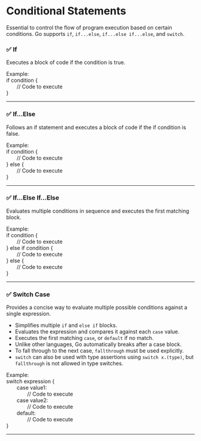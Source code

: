 # Conditional Statements

Essential to control the flow of program execution based on certain conditions. Go supports `if`, `if...else`, `if...else if...else`, and `switch`.

### ✅ If

Executes a block of code if the condition is true.

Example:  
if condition {  
  // Code to execute  
}

---

### ✅ If...Else

Follows an if statement and executes a block of code if the if condition is false.

Example:  
if condition {  
  // Code to execute  
} else {  
  // Code to execute  
}

---

### ✅ If...Else If...Else

Evaluates multiple conditions in sequence and executes the first matching block.

Example:  
if condition {  
  // Code to execute  
} else if condition {  
  // Code to execute  
} else {  
  // Code to execute  
}

---

### ✅ Switch Case

Provides a concise way to evaluate multiple possible conditions against a single expression.

- Simplifies multiple `if` and `else if` blocks.
- Evaluates the expression and compares it against each `case` value.
- Executes the first matching `case`, or `default` if no match.
- Unlike other languages, Go automatically breaks after a case block.
- To fall through to the next case, `fallthrough` must be used explicitly.
- `switch` can also be used with type assertions using `switch x.(type)`, but `fallthrough` is not allowed in type switches.

Example:  
switch expression {  
  case value1:  
    // Code to execute  
  case value2:  
    // Code to execute  
  default:  
    // Code to execute  
}

---
